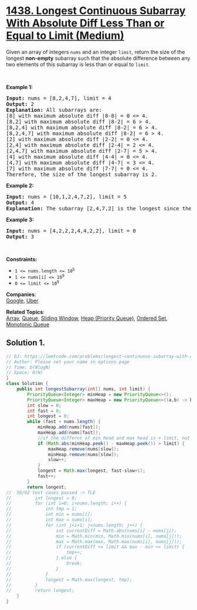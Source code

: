 # [1438. Longest Continuous Subarray With Absolute Diff Less Than or Equal to Limit (Medium)](https://leetcode.com/problems/longest-continuous-subarray-with-absolute-diff-less-than-or-equal-to-limit/)

<p>Given an array of integers <code>nums</code> and an integer <code>limit</code>, return the size of the longest <strong>non-empty</strong> subarray such that the absolute difference between any two elements of this subarray is less than or equal to <code>limit</code><em>.</em></p>

<p>&nbsp;</p>
<p><strong>Example 1:</strong></p>

<pre><strong>Input:</strong> nums = [8,2,4,7], limit = 4
<strong>Output:</strong> 2 
<strong>Explanation:</strong> All subarrays are: 
[8] with maximum absolute diff |8-8| = 0 &lt;= 4.
[8,2] with maximum absolute diff |8-2| = 6 &gt; 4. 
[8,2,4] with maximum absolute diff |8-2| = 6 &gt; 4.
[8,2,4,7] with maximum absolute diff |8-2| = 6 &gt; 4.
[2] with maximum absolute diff |2-2| = 0 &lt;= 4.
[2,4] with maximum absolute diff |2-4| = 2 &lt;= 4.
[2,4,7] with maximum absolute diff |2-7| = 5 &gt; 4.
[4] with maximum absolute diff |4-4| = 0 &lt;= 4.
[4,7] with maximum absolute diff |4-7| = 3 &lt;= 4.
[7] with maximum absolute diff |7-7| = 0 &lt;= 4. 
Therefore, the size of the longest subarray is 2.
</pre>

<p><strong>Example 2:</strong></p>

<pre><strong>Input:</strong> nums = [10,1,2,4,7,2], limit = 5
<strong>Output:</strong> 4 
<strong>Explanation:</strong> The subarray [2,4,7,2] is the longest since the maximum absolute diff is |2-7| = 5 &lt;= 5.
</pre>

<p><strong>Example 3:</strong></p>

<pre><strong>Input:</strong> nums = [4,2,2,2,4,4,2,2], limit = 0
<strong>Output:</strong> 3
</pre>

<p>&nbsp;</p>
<p><strong>Constraints:</strong></p>

<ul>
	<li><code>1 &lt;= nums.length &lt;= 10<sup>5</sup></code></li>
	<li><code>1 &lt;= nums[i] &lt;= 10<sup>9</sup></code></li>
	<li><code>0 &lt;= limit &lt;= 10<sup>9</sup></code></li>
</ul>

**Companies**:  
[Google](https://leetcode.com/company/google), [Uber](https://leetcode.com/company/uber)

**Related Topics**:  
[Array](https://leetcode.com/tag/array/), [Queue](https://leetcode.com/tag/queue/), [Sliding Window](https://leetcode.com/tag/sliding-window/), [Heap (Priority Queue)](https://leetcode.com/tag/heap-priority-queue/), [Ordered Set](https://leetcode.com/tag/ordered-set/), [Monotonic Queue](https://leetcode.com/tag/monotonic-queue/)

## Solution 1.

```java
// OJ: https://leetcode.com/problems/longest-continuous-subarray-with-absolute-diff-less-than-or-equal-to-limit/
// Author: Please set your name in options page
// Time: O(NlogN)
// Space: O(N)
}
class Solution {
    public int longestSubarray(int[] nums, int limit) {
        PriorityQueue<Integer> minHeap = new PriorityQueue<>();
        PriorityQueue<Integer> maxHeap = new PriorityQueue<>((a,b) -> b-a);
        int slow = 0;
        int fast = 0;
        int longest = 0;
        while (fast < nums.length) {
            minHeap.add(nums[fast]);
            maxHeap.add(nums[fast]);
            //if the differnt of min head and max head is > limit, not good remove these value
            if (Math.abs(minHeap.peek() - maxHeap.peek()) > limit) {
                maxHeap.remove(nums[slow]);
                minHeap.remove(nums[slow]);
                slow++;
            }
            longest = Math.max(longest, fast-slow+1);
            fast++;
        }
        return longest;
//  56/62 test cases passed -> TLE
//         int longest = 0;
//         for (int i=0; i<nums.length; i++) {
//             int tmp = 1;
//             int min = nums[i];
//             int max = nums[i];
//             for (int j=i+1; j<nums.length; j++) {
//                 int currentDiff = Math.abs(nums[i] - nums[j]);
//                 min = Math.min(min, Math.min(nums[i], nums[j]));
//                 max = Math.max(max, Math.max(nums[i], nums[j]));
//                 if (currentDiff <= limit && max - min <= limit) {
//                     tmp++;
//                 } else {
//                     break;
//                 }
//             }
//             longest = Math.max(longest, tmp);
//         }
//         return longest;
    }
}

```
